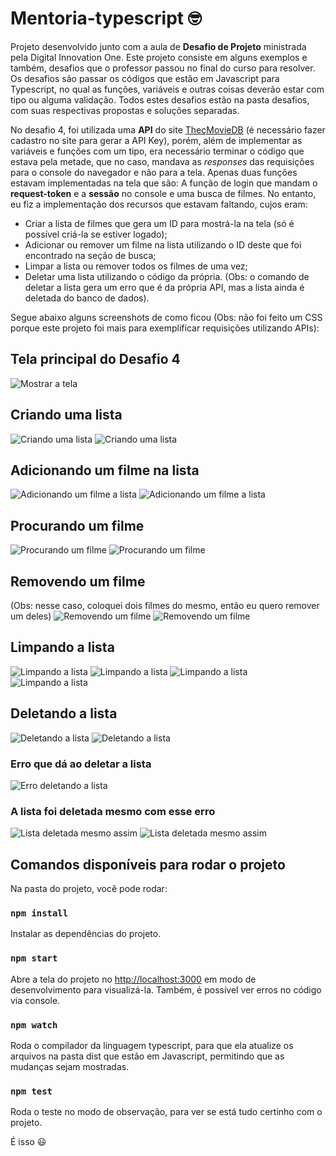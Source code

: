 # Mentoria-typescript 🤓

Projeto desenvolvido junto com a aula de **Desafio de Projeto** ministrada pela Digital Innovation One. Este projeto consiste em alguns exemplos e também, desafios que o professor passou no final do curso para resolver. Os desafios são passar os códigos que estão em Javascript para Typescript, no qual as funções, variáveis e outras coisas deverão estar com tipo ou alguma validação. Todos estes desafios estão na pasta desafios, com suas respectivas propostas e soluções separadas.

No desafio 4, foi utilizada uma **API** do site [TheçMovieDB](https://www.themoviedb.org/) (é necessário fazer cadastro no site para gerar a API Key), porém, além de implementar as variáveis e funções com um tipo, era necessário terminar o código que estava pela metade, que no caso, mandava as *responses* das requisições para o console do navegador e não para a tela. Apenas duas funções estavam implementadas na tela que são: A função de login que mandam o **request-token** e a **sessão** no console e uma busca de filmes. No entanto, eu fiz a implementação dos recursos que estavam faltando, cujos eram: 
  - Criar a lista de filmes que gera um ID para mostrá-la na tela (só é possível criá-la se estiver logado);
  - Adicionar ou remover um filme na lista utilizando o ID deste que foi encontrado na seção de busca;
  - Limpar a lista ou remover todos os filmes de uma vez;
  - Deletar uma lista utilizando o código da própria. (Obs: o comando de deletar a lista gera um erro que é da própria API, mas a lista ainda é deletada do banco de dados).

Segue abaixo alguns screenshots de como ficou (Obs: não foi feito um CSS porque este projeto foi mais para exemplificar requisições utilizando APIs):

## Tela principal do Desafio 4
  ![Mostrar a tela](./img/print-1.png "Tela Principal")

## Criando uma lista
  ![Criando uma lista](./img/print-2.png "Criando uma lista")
  ![Criando uma lista](./img/print-2.1.png "Criando uma lista")

## Adicionando um filme na lista
  ![Adicionando um filme a lista](./img/print-3.png "Adicionando à lista")
  ![Adicionando um filme a lista](./img/print-3.1.png "Adicionando à lista")

## Procurando um filme
  ![Procurando um filme](./img/print-4.png "Buscando um filme")
  ![Procurando um filme](./img/print-4.1.png "Buscando um filme")

## Removendo um filme
 (Obs: nesse caso, coloquei dois filmes do mesmo, então eu quero remover um deles)
  ![Removendo um filme](./img/print-5.png "Removendo da lista")
  ![Removendo um filme](./img/print-5.1.png "Removendo da lista")

## Limpando a lista
  ![Limpando a lista](./img/print-6.png "Limpando a lista toda")
  ![Limpando a lista](./img/print-6.1.png "Limpando a lista toda")
  ![Limpando a lista](./img/print-6.2.png "Limpando a lista toda")
  ![Limpando a lista](./img/print-6.3.png "Limpando a lista toda")

## Deletando a lista
  ![Deletando a lista](./img/print-7.png "Excluindo a lista")
  ![Deletando a lista](./img/print-7.1.png "Excluindo a lista")
  ### Erro que dá ao deletar a lista
  ![Erro deletando a lista](./img/print-7.2.png "Erro mostrado ao deletar a lista")
  ### A lista foi deletada mesmo com esse erro
  ![Lista deletada mesmo assim](./img/print-7.3.png "Lista deletada mesmo com o erro")
  ![Lista deletada mesmo assim](./img/print-7.4.png "Lista deletada mesmo com o erro")

## Comandos disponíveis para rodar o projeto
  Na pasta do projeto, você pode rodar:

  ### `npm install`
  Instalar as dependências do projeto.

  ### `npm start`
  Abre a tela do projeto no <http://localhost:3000> em modo de desenvolvimento para visualizá-la.
  Também, é possível ver erros no código via console.

  ### `npm watch`
  Roda o compilador da linguagem typescript, para que ela atualize os arquivos na pasta dist que estão em Javascript, permitindo que as mudanças sejam mostradas.

  ### `npm test`
  Roda o teste no modo de observação, para ver se está tudo certinho com o projeto.



É isso 😃